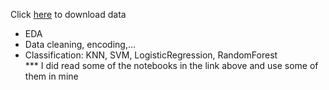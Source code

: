 Click [here](https://www.kaggle.com/datasets/fedesoriano/heart-failure-prediction) to download data 
- EDA
- Data cleaning, encoding,...
- Classification: KNN, SVM, LogisticRegression, RandomForest<br>
*** I did read some of the notebooks in the link above and use some of them in mine